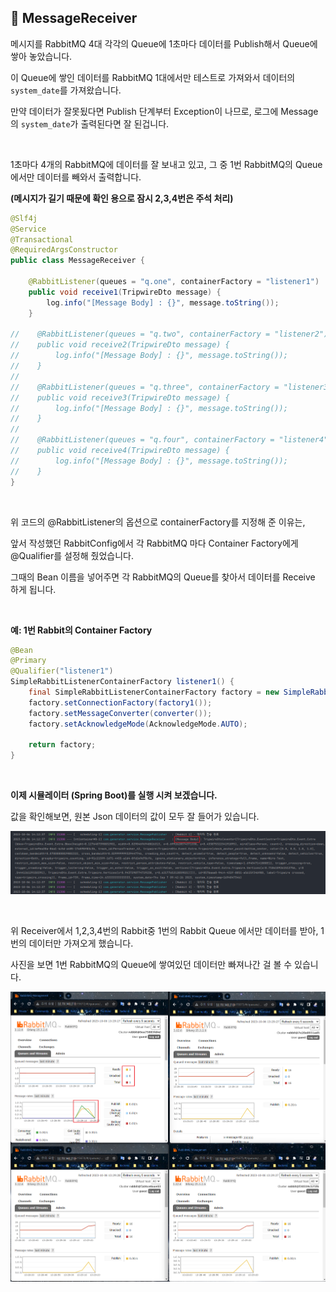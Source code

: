 ## 📘 MessageReceiver

메시지를 RabbitMQ 4대 각각의 Queue에 1초마다 데이터를 Publish해서 Queue에 쌓아 놓았습니다.

이 Queue에 쌓인 데이터를 RabbitMQ 1대에서만 테스트로 가져와서 데이터의 `system_date`를 가져왔습니다.

만약 데이터가 잘못됬다면 Publish 단계부터 Exception이 나므로, 로그에 Message의 `system_date`가 출력된다면 잘 된겁니다.

<br>

1초마다 4개의 RabbitMQ에 데이터를 잘 보내고 있고, 그 중 1번 RabbitMQ의 Queue에서만 데이터를 빼와서 출력합니다.

**(메시지가 길기 때문에 확인 용으로 잠시 2,3,4번은 주석 처리)**

```java
@Slf4j  
@Service  
@Transactional  
@RequiredArgsConstructor  
public class MessageReceiver {  
  
    @RabbitListener(queues = "q.one", containerFactory = "listener1")  
    public void receive1(TripwireDto message) {  
        log.info("[Message Body] : {}", message.toString());  
    }  
  
//    @RabbitListener(queues = "q.two", containerFactory = "listener2")  
//    public void receive2(TripwireDto message) {  
//        log.info("[Message Body] : {}", message.toString());  
//    }  
//  
//    @RabbitListener(queues = "q.three", containerFactory = "listener3")  
//    public void receive3(TripwireDto message) {  
//        log.info("[Message Body] : {}", message.toString());  
//    }  
//  
//    @RabbitListener(queues = "q.four", containerFactory = "listener4")  
//    public void receive4(TripwireDto message) {  
//        log.info("[Message Body] : {}", message.toString());  
//    }  
}
```

<br>

위 코드의 @RabbitListener의 옵션으로 containerFactory를 지정해 준 이유는,

앞서 작성했던 RabbitConfig에서 각 RabbitMQ 마다 Container Factory에게 @Qualifier를 설정해 줬었습니다.

그때의 Bean 이름을 넣어주면 각 RabbitMQ의 Queue를 찾아서 데이터를 Receive 하게 됩니다.

<br>

**예: 1번 Rabbit의 Container Factory**

```java
@Bean  
@Primary  
@Qualifier("listener1")  
SimpleRabbitListenerContainerFactory listener1() {  
    final SimpleRabbitListenerContainerFactory factory = new SimpleRabbitListenerContainerFactory();  
    factory.setConnectionFactory(factory1());  
    factory.setMessageConverter(converter());  
    factory.setAcknowledgeMode(AcknowledgeMode.AUTO);  
  
    return factory;  
}
```

<br>

**이제 시뮬레이터 (Spring Boot)를 실행 시켜 보겠습니다.**

값을 확인해보면, 원본 Json 데이터의 값이 모두 잘 들어가 있습니다.

![img](https://raw.githubusercontent.com/spacedustz/Obsidian-Image-Server/main/img2/simulator-receive2.png)

<br>

위 Receiver에서 1,2,3,4번의 Rabbit중 1번의 Rabbit Queue 에서만 데이터를 받아, 1번의 데이터만 가져오게 했습니다.

사진을 보면 1번 RabbitMQ의 Queue에 쌓여있던 데이터만 빠져나간 걸 볼 수 있습니다.

![img](https://raw.githubusercontent.com/spacedustz/Obsidian-Image-Server/main/img2/simulator-receive.png)